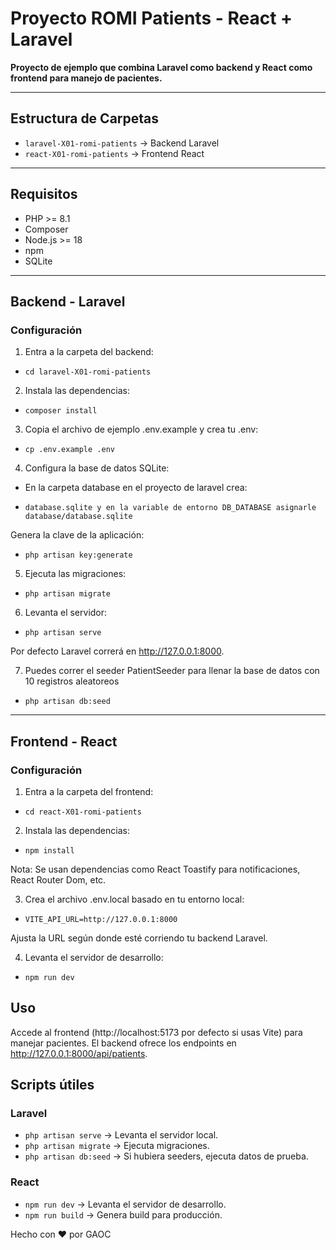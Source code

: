 # Proyecto ROMI Patients - React + Laravel

**Proyecto de ejemplo que combina Laravel como backend y React como frontend para manejo de pacientes.**

---

## Estructura de Carpetas

- `laravel-X01-romi-patients` → Backend Laravel
- `react-X01-romi-patients` → Frontend React

---

## Requisitos

- PHP >= 8.1
- Composer
- Node.js >= 18
- npm
- SQLite

---

## Backend - Laravel

### Configuración

1. Entra a la carpeta del backend:
- `cd laravel-X01-romi-patients`

2. Instala las dependencias:
- `composer install`

3. Copia el archivo de ejemplo .env.example y crea tu .env:
- `cp .env.example .env`

4. Configura la base de datos SQLite:
* En la carpeta database en el proyecto de laravel crea: 
- `database.sqlite y en la variable de entorno DB_DATABASE asignarle database/database.sqlite`

Genera la clave de la aplicación:
- `php artisan key:generate`

5. Ejecuta las migraciones:
- `php artisan migrate`

6. Levanta el servidor:
- `php artisan serve`

Por defecto Laravel correrá en http://127.0.0.1:8000.

7. Puedes correr el seeder PatientSeeder para llenar la base de datos con 10 registros aleatoreos
- `php artisan db:seed`

______________________________________________________

## Frontend - React

### Configuración

1. Entra a la carpeta del frontend:
- `cd react-X01-romi-patients`


2. Instala las dependencias:
- `npm install`


Nota: Se usan dependencias como React Toastify para notificaciones, React Router Dom, etc.

3. Crea el archivo .env.local basado en tu entorno local:
- `VITE_API_URL=http://127.0.0.1:8000`

Ajusta la URL según donde esté corriendo tu backend Laravel.

4. Levanta el servidor de desarrollo:
- `npm run dev`

## Uso

Accede al frontend (http://localhost:5173 por defecto si usas Vite) para manejar pacientes.
El backend ofrece los endpoints en http://127.0.0.1:8000/api/patients.

## Scripts útiles
### Laravel

* `php artisan serve` → Levanta el servidor local.
* `php artisan migrate` → Ejecuta migraciones.
* `php artisan db:seed` → Si hubiera seeders, ejecuta datos de prueba.

### React

* `npm run dev` → Levanta el servidor de desarrollo.
* `npm run build` → Genera build para producción.



Hecho con ❤️ por GAOC